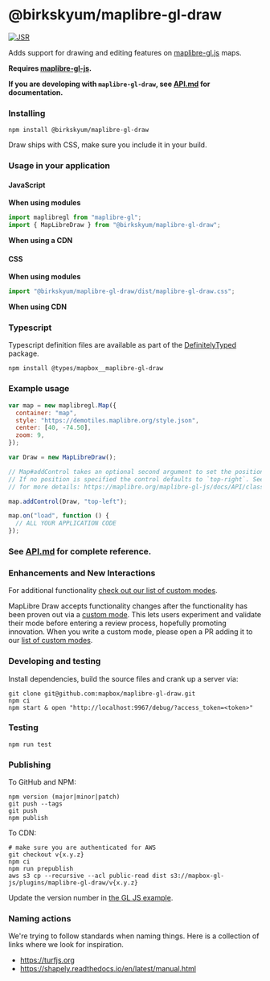 # @birkskyum/maplibre-gl-draw

[![JSR](https://jsr.io/badges/@birkskyum/maplibre-gl-draw)](https://jsr.io/@birkskyum/maplibre-gl-draw)

Adds support for drawing and editing features on
[maplibre-gl.js](https://maplibre.org/maplibre-gl-js/docs/) maps.

**Requires [maplibre-gl-js](https://github.com/birkskyum/maplibre-gl-js).**

**If you are developing with `maplibre-gl-draw`, see
[API.md](https://github.com/mapbox/maplibre-gl-draw/blob/main/docs/API.md) for
documentation.**

### Installing

```
npm install @birkskyum/maplibre-gl-draw
```

Draw ships with CSS, make sure you include it in your build.

### Usage in your application

#### JavaScript

**When using modules**

```js
import maplibregl from "maplibre-gl";
import { MapLibreDraw } from "@birkskyum/maplibre-gl-draw";
```

**When using a CDN**

#### CSS

**When using modules**

```js
import "@birkskyum/maplibre-gl-draw/dist/maplibre-gl-draw.css";
```

**When using CDN**

### Typescript

Typescript definition files are available as part of the
[DefinitelyTyped](https://github.com/DefinitelyTyped/DefinitelyTyped/tree/master/types/mapbox__maplibre-gl-draw)
package.

```
npm install @types/mapbox__maplibre-gl-draw
```

### Example usage

```js
var map = new maplibregl.Map({
  container: "map",
  style: "https://demotiles.maplibre.org/style.json",
  center: [40, -74.50],
  zoom: 9,
});

var Draw = new MapLibreDraw();

// Map#addControl takes an optional second argument to set the position of the control.
// If no position is specified the control defaults to `top-right`. See the docs
// for more details: https://maplibre.org/maplibre-gl-js/docs/API/classes/Map/#addcontrol

map.addControl(Draw, "top-left");

map.on("load", function () {
  // ALL YOUR APPLICATION CODE
});
```

### See [API.md](https://github.com/birkskyum/maplibre-gl-draw/blob/main/docs/API.md) for complete reference.

### Enhancements and New Interactions

For additional functionality
[check out our list of custom modes](https://github.com/mapbox/maplibre-gl-draw/blob/main/docs/MODES.md#available-custom-modes).

MapLibre Draw accepts functionality changes after the functionality has been
proven out via a
[custom mode](https://github.com/maplibre/maplibre-gl-draw/blob/main/docs/MODES.md#creating-modes-for-maplibre-draw).
This lets users experiment and validate their mode before entering a review
process, hopefully promoting innovation. When you write a custom mode, please
open a PR adding it to our
[list of custom modes](https://github.com/maplibre/maplibre-gl-draw/blob/main/docs/MODES.md#available-custom-modes).

### Developing and testing

Install dependencies, build the source files and crank up a server via:

```
git clone git@github.com:mapbox/maplibre-gl-draw.git
npm ci
npm start & open "http://localhost:9967/debug/?access_token=<token>"
```

### Testing

```
npm run test
```

### Publishing

To GitHub and NPM:

```
npm version (major|minor|patch)
git push --tags
git push
npm publish
```

To CDN:

```
# make sure you are authenticated for AWS
git checkout v{x.y.z}
npm ci
npm run prepublish
aws s3 cp --recursive --acl public-read dist s3://mapbox-gl-js/plugins/maplibre-gl-draw/v{x.y.z}
```

Update the version number in
[the GL JS example](https://github.com/birkskyum/maplibre-gl-js/blob/publisher-production/docs/pages/example/maplibre-gl-draw.html).

### Naming actions

We're trying to follow standards when naming things. Here is a collection of
links where we look for inspiration.

- https://turfjs.org
- https://shapely.readthedocs.io/en/latest/manual.html
